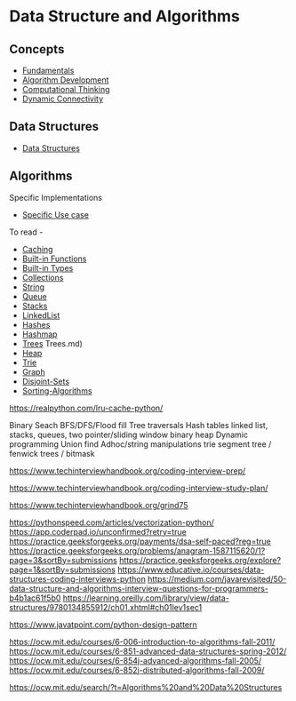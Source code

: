 # Data Structure and Algorithms

## Concepts

* [Fundamentals](Concepts/fundamentals.md)
* [Algorithm Development](Concepts/algorithm-development.md)
* [Computational Thinking](Concepts/computational-thinking.md)
* [Dynamic Connectivity](Concepts/dynamic-connectivity.md)

## Data Structures

* [Data Structures](Data_Structures/README.md)

## Algorithms

Specific Implementations
* [Specific Use case](Specific-Implementations/README.md)



To read -
* [Caching](../Software-Design/system-design-patterns/caching.md)
* [Built-in Functions](../Languages/Python/Built-in-Functions.md)
* [Built-in Types](../Languages/Python/Built-in-Types.md)
* [Collections](../Languages/Python/Modules/collections.md)
* [String](../Languages/Python/String.md)
* [Queue](Data_Structures/Queues.md)
* [Stacks](Data_Structures/Stacks.md)
* [LinkedList](Data_Structures/Linked-Lists.md)
* [Hashes](Data_Structures/Hashes.md)
* [Hashmap](Data_Structures/Hashmap.md)
* [Trees](Data_Structures/Trees.md) Trees.md)
* [Heap](Data_Structures/Heaps.md)
* [Trie](Data_Structures/Tries.md)
* [Graph](Data_Structures/Graphs.md)
* [Disjoint-Sets](Data_Structures/Disjoint-Sets.md)
* [Sorting-Algorithms](Sorting-Algorithms.md)

https://realpython.com/lru-cache-python/

Binary Seach
BFS/DFS/Flood fill
Tree traversals
Hash tables
linked list, stacks, queues, two pointer/sliding window
binary heap
Dynamic programming
Union find
Adhoc/string manipulations
trie
segment tree / fenwick trees / bitmask

https://www.techinterviewhandbook.org/coding-interview-prep/

https://www.techinterviewhandbook.org/coding-interview-study-plan/

https://www.techinterviewhandbook.org/grind75




https://pythonspeed.com/articles/vectorization-python/
https://app.coderpad.io/unconfirmed?retry=true
https://practice.geeksforgeeks.org/payments/dsa-self-paced?reg=true
https://practice.geeksforgeeks.org/problems/anagram-1587115620/1?page=3&sortBy=submissions
https://practice.geeksforgeeks.org/explore?page=1&sortBy=submissions
https://www.educative.io/courses/data-structures-coding-interviews-python
https://medium.com/javarevisited/50-data-structure-and-algorithms-interview-questions-for-programmers-b4b1ac61f5b0
https://learning.oreilly.com/library/view/data-structures/9780134855912/ch01.xhtml#ch01lev1sec1

https://www.javatpoint.com/python-design-pattern

https://ocw.mit.edu/courses/6-006-introduction-to-algorithms-fall-2011/
https://ocw.mit.edu/courses/6-851-advanced-data-structures-spring-2012/
https://ocw.mit.edu/courses/6-854j-advanced-algorithms-fall-2005/
https://ocw.mit.edu/courses/6-852j-distributed-algorithms-fall-2009/


https://ocw.mit.edu/search/?t=Algorithms%20and%20Data%20Structures